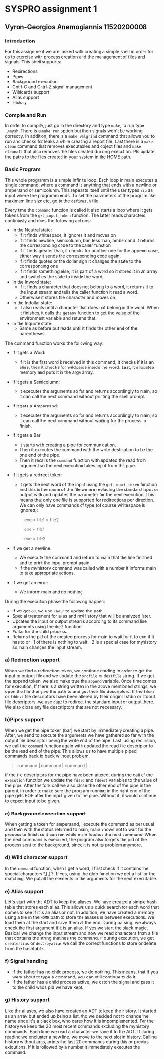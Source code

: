# **SYSPRO assignment 1**

## **Vyron-Georgios Anemogiannis 11520200008**

### Introduction

For this assignment we are tasked with creating a simple shell in order for us to exercise with process creation and the management of files and signals. This shell supports:
 - Redirections
 - Pipes 
 - Background execution
 - Cntrl-C and Cntrl-Z signal management
 - Wildcards support
 - Alias support
 - History


### Compile and Run

In order to compile, just go to the directory and type `make`, to run type `./mysh`. There is a `make run` option but then signals won't be working correctly. In addition, there is a `make valgrind` command that allows you to run and checks for leaks a while creating a report file. Last there is a `make clean` command that removes executables and object files and `make cleanall` that also removes the files created duriong execution. Pls update the paths to the files created in your system in the HOME path.

### Basic Program

This whole programm is a simple infinite loop. Each loop in main executes a single command, where a command is anything that ends with a newline or ampersand or semicolumn. This repeasts itself until the user types `rip` as input where the programm ends. To set the parameters of the program like maximum line size etc, go to the `defines.h` file.

Every time the `command` function is called it also starts a loop where it gets tokens from the `get_input_token` function. The latter reads characters continiusly and does the following actions:
 - In the Neutral state:
	- If it finds whitespace, it ignores it and moves on
	- If it finds newline, semicolumn, bar, less than, ambercand it returns the corresponding code to the caller function
	- If it finds greater than, it checks for another one for the append case, either way it sends the corresponding code again.
	- If it finds quotes or the dollar sign it changes the state to the corresponding one
	- If it finds something else, it is part of a word so it stores it in an array and switches the state to inside the word.
 - In the Inword state:
	- If it finds a character that does not belong to a word, it returns it to the input stream and tells the caller function it read a word.
	- Otherwise it stores the character and moves on.
 - In the Indollar state:
	- It also reads until a character that does not belong in the word. When it finishes, it calls the `getenv` function to get the value of the environment variable and returns that.
 - In the Inquote state:
	- Same as before but reads until it finds the other end of the parentheses.

The command function works the following way:
 - If it gets a Word:
	- If it is the first word it received in this command, it checks if it is an alias, then it checks for wildcards inside the word. Last, it allocates memory and puts it in the argv array.
 - If it gets a Semicolumn:
	- It executes the arguments so far and returns accordingly to main, so it can call the next command without printing the shell prompt.
 - If it gets a Ampersand:
	- It executes the arguments so far and returns accordingly to main, so it can call the next command without waiting for the process to finish.
 - If it gets a Bar:
	- It starts with creating a pipe for communication.
	- Then it executes the command with the write destination to be the one end of the pipe.
	- Then it recalls the `command` function with updated the read from argument so the next execution takes input from the pipe.
 - If it gets a redirect token:
	- It gets the next word of the input using the `get_input_token` function and this is the name of the file we are replacing the standard input or output with and updates the parameter for the next execution. This means that only one file is supported for redirections per direction. We can only have commands of type (of course whitespace is ignored):
	> exe < file1 > file2

	> exe < file1

	> exe > file2
 - If we get a newline:
	- We execute the command and return to main that the line finished and to print the input prompt again.
	- If the myhistory command was called with a number it informs main to take appropriate actions.
 - If we get an error:
	- We inform main and do nothing.

During the execution phase the following happen:
 - If we get `cd`, we use `chdir` to update the path.
 - Special treatement for alias and myHistory that will be analyzed later.
 - Updates the input or output streams according to its command line arguments using the `dup2` function.
 - Forks for the child process.
 - Returns the pid of the created process for main to wait for it to end if it has to or -1 of there is nothing to wait. -2 is a special case for myhistory so main changes the input stream.

### **a) Redirection support**

When we find a redirection token, we continue reading in order to get the input or output file and we update the `srcfile` or `destfile` string. If we get the append token, we also make true the `append` variable. Once time comes for execution, If there is a string written in the above mentioned strings, we open the file thei give the path to and get their file descriptors. If the `fdsrc` or `fddest` file descriptors have been altered by their original stdin or stdout file descriptors, we use `dup2` to redirect the standard input or output there. We also close any file descrtiptors that are not necessary. 

### **b)Pipes support**

When we get the pipe token (bar) we start by immediately creating a pipe. After, we send to execute the arguments we have gathered so far with the output file descriptor being the write end of the pipe. Last, using recursion, we call the `command` function again with updated the read file descriptor to be the read end of the pipe. This allows us to have multiple piped commands back to back without problem. 

> command | command | command |...

If the file descriptors for the pipe have been altered, during the call of the `execution` function we update the `fdsrc` and `fddest` variables to the value of the pipe. After the fork call we also close the other end of the pipe in the parent, in order to make sure the program running in the right end of the pipe gets EOF after the input given to the pipe. Without it, it would continue to expect input to be given.


### **c) Background execution support**

When getting a token for ampersand, I execute the command as per usual and then with the status returned to main, main knows not to wait for the process to finish so it can run while main fetches the next command. When the next command is executed, the program also forgets the pid of the process sent to the background, since it is not its problem anymore.

### **d) Wild character support**

In the `command` function, when I get a word, I first check if it contains the special characters *,[,],?. If yes, using the glob function we get a list for the matching. We put all the elements in the arguments for the next executable.

### **e) Alias support**

Let's sturt with the ADT to keep the aliases. We have created a simple hash table that stores each alias. This allows us a quick search for each word that comes to see if it is an alias or not. In addition, we have created a memory using a file in the `HOME` path to store the aliases in between executions. We load them at the start and save them at the end. During parsing, we always check the first argument if it is an alias. If yes we start the black magic. Basicall we change the input stream and now we read characters from a file that contains the string that has the command. If during execution, we get `createalias` or `destroyalias` we call the correct functions to store or delete from the hashtable.

### **f) Signal handling**

 - If the father has no child process, we do nothing. This means, that if you were about to type a command, you can still continue to do it.
 - If the father has a child process active, we catch the signal and pass it to the child whos pid we have kept.

### **g) History support**

Like the aliases, we also have created an ADT to keep the history. It started as an array but ended up being a list, tho we decided not to change the name since it's a black box, who cares how it is impomplemented. For the history we keep the 20 most recent commands excluding the myhistory commands. Each time we read a character we save it to the ADT. If during reading we enclunter a new line, we move to the next slot in history. Calling history without args, prints the last 20 commands during this or previus exicutions. If it is followed by a number it immediately executes the command.